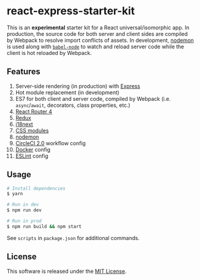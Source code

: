 # react-express-starter-kit

This is an **experimental** starter kit for a React universal/isomorphic app. In production, the source code for both server and client sides are compiled by Webpack to resolve import conflicts of assets. In development, [nodemon](https://github.com/remy/nodemon) is used along with [`babel-node`](https://babeljs.io/docs/usage/cli/#babel-node) to watch and reload server code while the client is hot reloaded by Webpack.

## Features

1. Server-side rendering (in production) with [Express](https://expressjs.com/)
2. Hot module replacement (in development)
3. ES7 for both client and server code, compiled by Webpack (i.e. `async`/`await`, decorators, class properties, etc.)
4. [React Router 4](https://reacttraining.com/react-router/)
5. [Redux](https://redux.js.org/introduction)
6. [i18next](https://www.i18next.com/)
7. [CSS modules](https://github.com/css-modules/css-modules)
8. [nodemon](https://github.com/remy/nodemon)
9. [CircleCI 2.0](https://circleci.com) workflow config
10. [Docker](https://docker.com) config
11. [ESLint](https://eslint.org/) config

## Usage

```sh
# Install dependencies
$ yarn

# Run in dev
$ npm run dev

# Run in prod
$ npm run build && npm start
```

See `scripts` in `package.json` for additional commands.

## License

This software is released under the [MIT License](http://opensource.org/licenses/MIT).
